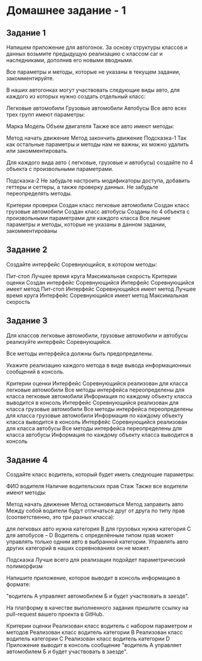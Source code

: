 # Домашнее задание - 1

## Задание 1
Напишем приложение для автогонок. За основу структуры классов и данных возьмите предыдущую реализацию с классом car и наследниками, дополнив его новыми вводными.

Все параметры и методы, которые не указаны в текущем задании, закомментируйте.

В наших автогонках могут участвовать следующие виды авто, для каждого из которых нужно создать отдельный класс:

Легковые автомобили
Грузовые автомобили
Автобусы
Все авто всех трех групп имеют параметры:

Марка
Модель
Объем двигателя
Также все авто имеют методы:

Метод начать движение
Метод закончить движение
Подсказка-1
Так как остальные параметры и методы нам не важны, их можно удалить или закомментировать.

Для каждого вида авто ( легковые, грузовые и автобусы) создайте по 4 объекта с произвольными параметрами.

Подсказка-2
Не забудьте настроить модификаторы доступа, добавить геттеры и сеттеры, а также проверку данных. Не забудьте переопределять методы.

Критерии проверки
Создан класс легковые автомобили
Создан класс грузовые автомобили
Создан класс автобусы
Созданы по 4 объекта с произвольными параметрами для каждого класса
Все лишние параметры и методы, которые не указаны в данном задании, закомментированы

## Задание 2
Создайте интерфейс Соревнующийся, в котором методы:

Пит-стоп
Лучшее время круга
Максимальная скорость
Критерии оценки
Создан интерфейс Соревнующийся
Интерфейс Соревнующийся имеет метод Пит-стоп
Интерфейс Соревнующийся имеет метод Лучшее время круга
Интерфейс Соревнующийся имеет метод Максимальная скорость

## Задание 3
Для классов легковые автомобили, грузовые автомобили и автобусы реализуйте интерфейс Соревнующийся.

Все методы интерфейса должны быть предопределены.

Укажите реализацию каждого метода в виде вывода информационных сообщений в консоль.

Критерии оценки
Интерфейс Соревнующийся реализован для класса легковые автомобили
Все методы интерфейса переопределены для класса легковые автомобили
Информация по каждому объекту класса выводится в консоль
Интерфейс Соревнующийся реализован для класса грузовые автомобили
Все методы интерфейса переопределены для класса грузовые автомобили
Информация по каждому объекту класса выводится в консоль
Интерфейс Соревнующийся реализован для класса автобусы
Все методы интерфейса переопределены для класса автобусы
Информация по каждому объекту класса выводится в консоль

## Задание 4
Создайте класс водитель, который будет иметь следующие параметры:

ФИО водителя
Наличие водительских прав
Стаж
Также все водители имеют методы:

Метод начать движение
Метод остановиться
Метод заправить авто
Между собой водители будут отличаться друг от друга по типу прав (соответственно, это три разных класса):

для легковых авто нужна категория В
для грузовых нужна категория С
для автобусов – D
Водитель с определённым типом прав может управлять только одним авто в выбранной категории. Управлять авто других категорий в наших соревнованиях он не может.

Подсказка
Лучше всего для реализации подойдет параметрический полиморфизм

Напишите приложение, которое выводит в консоль информацию в формате:

"водитель А управляет автомобилем Б и будет участвовать в заезде".

На платформу в качестве выполненного задания пришлите ссылку на pull-request вашего проекта в GitHub.

Критерии оценки
Реализован класс водитель с набором параметром и методов
Реализован класс водитель категории B
Реализован класс водитель категории C
Реализован класс водитель категории D
Приложение выводит в консоль сообщение "водитель А управляет автомобилем Б и будет участвовать в заезде".
